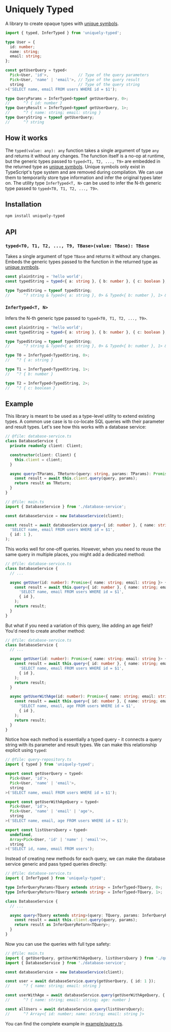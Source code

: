 # Uniquely Typed

A library to create opaque types with [unique symbols](https://www.typescriptlang.org/docs/handbook/symbols.html#unique-symbol).

```ts
import { typed, InferTyped } from 'uniquely-typed';

type User = {
  id: number;
  name: string;
  email: string;
};

const getUserQuery = typed<
  Pick<User, 'id'>,             // Type of the query parameters
  Pick<User, 'name' | 'email'>, // Type of the query result
  string                        // Type of the query string
>('SELECT name, email FROM users WHERE id = $1');

type QueryParams = InferTyped<typeof getUserQuery, 0>;
//      ^? { id: number }
type QueryResult = InferTyped<typeof getUserQuery, 1>;
//      ^? { name: string; email: string }
type QueryString = typeof getUserQuery;
//      ^? string
``` 

## How it works

The `typed(value: any): any` function takes a single argument of type `any` and returns it without any changes. The function itself is a no-op at runtime, but the generic types passed to `typed<T1, T2, ..., T9>` are embedded in the returned type as [unique symbols](https://www.typescriptlang.org/docs/handbook/symbols.html#unique-symbol). 
Unique symbols only exist in TypeScript's type system and are removed during compilation. We can use them to temporarily store type information and infer the original types later on. 
The utility type `InferTyped<T, N>` can be used to infer the N-th generic type passed to `typed<T0, T1, T2, ..., T9>`.

## Installation

```bash
npm install uniquely-typed
```

## API

### `typed<T0, T1, T2, ..., T9, TBase>(value: TBase): TBase`

Takes a single argument of type `TBase` and returns it without any changes.
Embeds the generic types passed to the function in the returned type as [unique symbols](https://www.typescriptlang.org/docs/handbook/symbols.html#unique-symbol).

```ts
const plainString = 'hello world';
const typedString = typed<{ a: string }, { b: number }, { c: boolean }, typeof plainString>(plainString);

type TypedString = typeof typedString;
//      ^? string & Typed<{ a: string }, 0> & Typed<{ b: number }, 1> & Typed<{ c: boolean }, 2>
```

### `InferTyped<T, N>`

Infers the N-th generic type passed to `typed<T0, T1, T2, ..., T9>`.

```ts
const plainString = 'hello world';
const typedString = typed<{ a: string }, { b: number }, { c: boolean }, typeof plainString>(plainString);

type TypedString = typeof typedString;
//      ^? string & Typed<{ a: string }, 0> & Typed<{ b: number }, 1> & Typed<{ c: boolean }, 2>

type T0 = InferTyped<TypedString, 0>;
//   ^? { a: string }

type T1 = InferTyped<TypedString, 1>;
//   ^? { b: number }

type T2 = InferTyped<TypedString, 2>;
//   ^? { c: boolean }
```

## Example

This library is meant to be used as a type-level utility to extend existing types.
A common use case is to co-locate SQL queries with their parameter and result types.
Let's see how this works with a database service:

```ts
// @file: database-service.ts
class DatabaseService {
  private readonly client: Client;

  constructor(client: Client) {
    this.client = client;
  }

  async query<TParams, TReturn>(query: string, params: TParams): Promise<TReturn> {
    const result = await this.client.query(query, params);
    return result as TReturn;
  }
}

// @file: main.ts
import { DatabaseService } from './database-service';

const databaseService = new DatabaseService(client);

const result = await databaseService.query<{ id: number }, { name: string; email: string }>(
  'SELECT name, email FROM users WHERE id = $1',
  { id: 1 },
);
```

This works well for one-off queries. However, when you need to reuse the same query in multiple places, you might add a dedicated method:

```ts
// @file: database-service.ts
class DatabaseService {
  // ...

  async getUser(id: number): Promise<{ name: string; email: string }> {
    const result = await this.query<{ id: number }, { name: string; email: string }>(
      'SELECT name, email FROM users WHERE id = $1',
      { id },
    );
    return result;
  }
}
```

But what if you need a variation of this query, like adding an age field? You'd need to create another method:

```ts
// @file: database-service.ts
class DatabaseService {
  // ...

  async getUser(id: number): Promise<{ name: string; email: string }> {
    const result = await this.query<{ id: number }, { name: string; email: string }>(
      'SELECT name, email FROM users WHERE id = $1',
      { id },
    );
    return result;
  }

  async getUserWithAge(id: number): Promise<{ name: string; email: string; age: number }> {
    const result = await this.query<{ id: number }, { name: string; email: string; age: number }>(
      'SELECT name, email, age FROM users WHERE id = $1',
      { id },
    );
    return result;
  }
}
```

Notice how each method is essentially a typed query - it connects a query string with its parameter and result types. We can make this relationship explicit using `typed`:

```ts
// @file: query-repository.ts
import { typed } from 'uniquely-typed';

export const getUserQuery = typed<
  Pick<User, 'id'>,
  Pick<User, 'name' | 'email'>,
  string
>('SELECT name, email FROM users WHERE id = $1');

export const getUserWithAgeQuery = typed<
  Pick<User, 'id'>,
  Pick<User, 'name' | 'email' | 'age'>,
  string
>('SELECT name, email, age FROM users WHERE id = $1');

export const listUsersQuery = typed<
  undefined,
  Array<Pick<User, 'id' | 'name' | 'email'>>,
  string
>('SELECT id, name, email FROM users');
```

Instead of creating new methods for each query, we can make the database service generic and pass typed queries directly:

```ts
// @file: database-service.ts
import { InferTyped } from 'uniquely-typed';

type InferQueryParams<TQuery extends string> = InferTyped<TQuery, 0>;
type InferQueryReturn<TQuery extends string> = InferTyped<TQuery, 1>;

class DatabaseService {
  // ...

  async query<TQuery extends string>(query: TQuery, params: InferQueryParams<TQuery>): Promise<InferQueryReturn<TQuery>> {
    const result = await this.client.query(query, params);
    return result as InferQueryReturn<TQuery>;
  }
}
```

Now you can use the queries with full type safety:

```ts
// @file: main.ts
import { getUserQuery, getUserWithAgeQuery, listUsersQuery } from './query-repository';
import { DatabaseService } from './database-service';

const databaseService = new DatabaseService(client);

const user = await databaseService.query(getUserQuery, { id: 1 });
//      ^? { name: string; email: string }

const userWithAge = await databaseService.query(getUserWithAgeQuery, { id: 1 });
//      ^? { name: string; email: string; age: number }

const allUsers = await databaseService.query(listUsersQuery);
//      ^? Array<{ id: number; name: string; email: string }>
```

You can find the complete example in [example/query.ts](./example/query.ts).